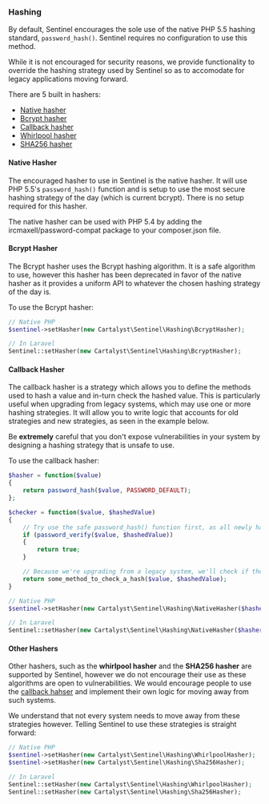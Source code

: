 ### Hashing

By default, Sentinel encourages the sole use of the native PHP 5.5 hashing standard, `password_hash()`. Sentinel requires no configuration to use this method.

While it is not encouraged for security reasons, we provide functionality to override the hashing strategy used by Sentinel so as to accomodate for legacy applications moving forward.

There are 5 built in hashers:

- [Native hasher](#native-hasher)
- [Bcrypt hasher](#bcrypt-hasher)
- [Callback hasher](#callback-hasher)
- [Whirlpool hasher](#other-hashers)
- [SHA256 hasher](#other-hashers)

<div name="native-hasher" data-unique="native-hasher"></div>

#### Native Hasher

The encouraged hasher to use in Sentinel is the native hasher. It will use PHP 5.5's `password_hash()` function and is setup to use the most secure hashing strategy of the day (which is current bcrypt). There is no setup required for this hasher.

The native hasher can be used with PHP 5.4 by adding the ircmaxell/password-compat package to your composer.json file.

<div name="bcrypt-hasher" data-unique="bcrypt-hasher"></div>

#### Bcrypt Hasher

The Bcrypt hasher uses the Bcrypt hashing algorithm. It is a safe algorithm to use, however this hasher has been deprecated in favor of the native hasher as it provides a uniform API to whatever the chosen hashing strategy of the day is.

To use the Bcrypt hasher:

```php
// Native PHP
$sentinel->setHasher(new Cartalyst\Sentinel\Hashing\BcryptHasher);

// In Laravel
Sentinel::setHasher(new Cartalyst\Sentinel\Hashing\BcryptHasher);
```

<div name="callback-hasher" data-unique="callback-hasher"></div>

#### Callback Hasher

The callback hasher is a strategy which allows you to define the methods used to hash a value and in-turn check the hashed value. This is particularly useful when upgrading from legacy systems, which may use one or more hashing strategies. It will allow you to write logic that accounts for old strategies and new strategies, as seen in the example below.

Be **extremely** careful that you don't expose vulnerabilities in your system by designing a hashing strategy that is unsafe to use.

To use the callback hasher:

```php
$hasher = function($value)
{
	return password_hash($value, PASSWORD_DEFAULT);
};

$checker = function($value, $hashedValue)
{
	// Try use the safe password_hash() function first, as all newly hashed passwords will use this
	if (password_verify($value, $hashedValue))
	{
		return true;
	}

	// Because we're upgrading from a legacy system, we'll check if the hash is an old one and therefore allow us to log the person in anyway
	return some_method_to_check_a_hash($value, $hashedValue);
}

// Native PHP
$sentinel->setHasher(new Cartalyst\Sentinel\Hashing\NativeHasher($hasher, $checker));

// In Laravel
Sentinel::setHasher(new Cartalyst\Sentinel\Hashing\NativeHasher($hasher, $checker));
```

<div name="other-hashers" data-unique="other-hashers"></div>

#### Other Hashers

Other hashers, such as the **whirlpool hasher** and the **SHA256 hasher** are supported by Sentinel, however we do not encourage their use as these algorithms are open to vulnerabilities. We would encourage people to use the [callback hahser](#callback-hasher) and implement their own logic for moving away from such systems.

We understand that not every system needs to move away from these strategies however. Telling Sentinel to use these strategies is straight forward:

```php
// Native PHP
$sentinel->setHasher(new Cartalyst\Sentinel\Hashing\WhirlpoolHasher);
$sentinel->setHasher(new Cartalyst\Sentinel\Hashing\Sha256Hasher);

// In Laravel
Sentinel::setHasher(new Cartalyst\Sentinel\Hashing\WhirlpoolHasher);
Sentinel::setHasher(new Cartalyst\Sentinel\Hashing\Sha256Hasher);
```
